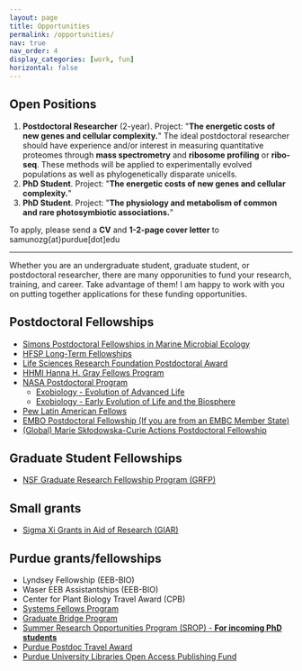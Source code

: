 ```yaml
---
layout: page
title: Opportunities
permalink: /opportunities/
nav: true
nav_order: 4
display_categories: [work, fun]
horizontal: false
---
```

## Open Positions

1. **Postdoctoral Researcher** (2-year). Project: "**The energetic costs of new genes and cellular complexity.**"
    The ideal postdoctoral researcher should have experience and/or interest in measuring quantitative proteomes through **mass spectrometry** and **ribosome profiling** or **ribo-seq**. These methods will be applied to experimentally evolved populations as well as phylogenetically disparate unicells.
3. **PhD Student**. Project: "**The energetic costs of new genes and cellular complexity.**"
4. **PhD Student**. Project: "**The physiology and metabolism of common and rare photosymbiotic associations.**"

To apply, please send a **CV** and **1-2-page cover letter** to samunozg{at}purdue[dot]edu

---

Whether you are an undergraduate student, graduate student, or postdoctoral researcher, there are many opporunities to fund your research, training, and career. Take advantage of them! I am happy to work with you on putting together applications for these funding opportunities.

## Postdoctoral Fellowships
  - [Simons Postdoctoral Fellowships in Marine Microbial Ecology](https://www.simonsfoundation.org/grant/simons-postdoctoral-fellowships-in-marine-microbial-ecology/)
  - [HFSP Long-Term Fellowships](https://www.hfsp.org/funding/hfsp-funding/postdoctoral-fellowships/)
  - [Life Sciences Research Foundation Postdoctoral Award](https://lsrf.org/apply/award-details/)
  - [HHMI Hanna H. Gray Fellows Program](https://www.hhmi.org/programs/hanna-h-gray-fellows)
  - [NASA Postdoctoral Program](https://npp.orau.org/index.html)
    - [Exobiology - Evolution of Advanced Life](https://www.zintellect.com/Opportunity/Details/0002-NPP-NOV24-ABProg-Astrobio?contractdesignation=2)
    - [Exobiology - Early Evolution of Life and the Biosphere](https://www.zintellect.com/Opportunity/Details/0001-NPP-NOV24-ABProg-Astrobio?contractdesignation=2)
  - [Pew Latin American Fellows](https://www.pewtrusts.org/en/projects/pew-latin-american-fellows)
  - [EMBO Postdoctoral Fellowship (If you are from an EMBC Member State)](https://www.embo.org/funding/fellowships-grants-and-career-support/postdoctoral-fellowships/)
  - [(Global) Marie Skłodowska-Curie Actions Postdoctoral Fellowship](https://marie-sklodowska-curie-actions.ec.europa.eu/actions/postdoctoral-fellowships)

## Graduate Student Fellowships
  - [NSF Graduate Research Fellowship Program (GRFP)](https://www.nsfgrfp.org/)

## Small grants
  - [Sigma Xi Grants in Aid of Research (GIAR)](https://www.sigmaxi.org/programs/grants-in-aid-of-research/)

## Purdue grants/fellowships
  - Lyndsey Fellowship (EEB-BIO)
  - Waser EEB Assistantships (EEB-BIO)
  - Center for Plant Biology Travel Award (CPB)
  - [Systems Fellows Program](https://www.purdue.edu/collaboratory/programs/fellows/learn-more/index.html)
  - [Graduate Bridge Program](https://www.purdue.edu/gradschool/diversity/programs/bridge/)
  - [Summer Research Opportunities Program (SROP) - **For incoming PhD students**](https://www.purdue.edu/academics/ogsps/diversity/programs/summer-research-opportunities-program/index.php)
  - [Purdue Postdoc Travel Award](https://www.purdue.edu/gradschool/postdoctoral-studies/resources/career-development.php)
  - [Purdue University Libraries Open Access Publishing Fund](https://www.lib.purdue.edu/openaccess/fund)
